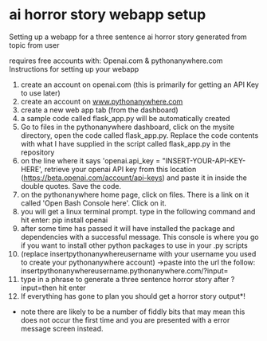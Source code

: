 # ai horror story webapp setup
Setting up a webapp for a three sentence ai horror story generated from topic from user

requires free accounts with: Openai.com & pythonanywhere.com
Instructions for setting up your webapp

1. create an account on openai.com (this is primarily for getting an API Key to use later)
2. create an account on www.pythonanywhere.com
2. create a new web app tab (from the dashboard)
3. a sample code called flask_app.py will be automatically created
4. Go to files in the pythonanywhere dashboard, click on the mysite directory, open the code called flask_app.py. Replace the code contents with what I have supplied in the script called flask_app.py in the repository
5. on the line where it says 'openai.api_key = "INSERT-YOUR-API-KEY-HERE', retrieve your openai API key from this location (https://beta.openai.com/account/api-keys) and paste it in inside the double quotes. Save the code.
6. on the pythonanywhere home page, click on files. There is a link on it called 'Open Bash Console here'. Click on it.
7. you will get a linux terminal prompt. type in the following command and hit enter: pip install openai
8. after some time has passed it will have installed the package and dependencies with a successful message. This console is where you go if you want to install other python packages to use in your .py scripts
9. (replace insertpythonanywhereusername with your username you used to create your pythonanywhere account) ->paste into the url the follow: insertpythonanywhereusername.pythonanywhere.com/?input=
10. type in a phrase to generate a three sentence horror story after ?input=then hit enter
11. If everything has gone to plan you should get a horror story output*!
* note there are likely to be a number of fiddly bits that may mean this does not occur the first time and you are presented with a error message screen instead.
